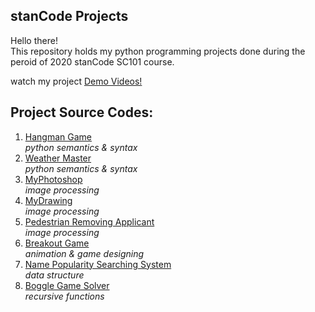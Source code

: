 ## stanCode Projects
Hello there!\
This repository holds my python programming projects done during the peroid of 2020 stanCode SC101 course.

watch my project [Demo Videos!](https://drive.google.com/drive/folders/1Gi3bn9qPW_gR0ISyGzVPLd5Bztdvd7rF?fbclid=IwAR36BW3v_bHn-Idsh-0_ROSWLwrXOzoervZId25OOzH2LX4b6FCGDfULdDg)

## Project Source Codes:
1. [Hangman Game](https://github.com/TaoKeChorng/sc-projects/blob/main/stanCode_Projects/hangman_game/hangman.py)\
  *python semantics & syntax*
2. [Weather Master](https://github.com/TaoKeChorng/sc-projects/blob/main/stanCode_Projects/weather_master/weather_master.py)\
  *python semantics & syntax*
3. [MyPhotoshop](https://github.com/TaoKeChorng/sc-projects/blob/main/stanCode_Projects/my_photoshop/best_photoshop_award.py)\
  *image processing*
4. [MyDrawing](https://github.com/TaoKeChorng/sc-projects/tree/main/stanCode_Projects/my_drawing)\
  *image processing*
5. [Pedestrian Removing Applicant](https://github.com/TaoKeChorng/sc-projects/blob/main/stanCode_Projects/pedestrian_removing_applicant/stanCodoshop.py)\
  *image processing*
6. [Breakout Game](https://github.com/TaoKeChorng/sc-projects/blob/main/stanCode_Projects/break_out_game/breakout.py)\
  *animation & game designing*
7. [Name Popularity Searching System](https://github.com/TaoKeChorng/sc-projects/blob/main/stanCode_Projects/name_searching_system/babygraphics.py)\
  *data structure*
8. [Boggle Game Solver](https://github.com/TaoKeChorng/sc-projects/blob/main/stanCode_Projects/boggle_game_solver/boggle.py)\
  *recursive functions*

